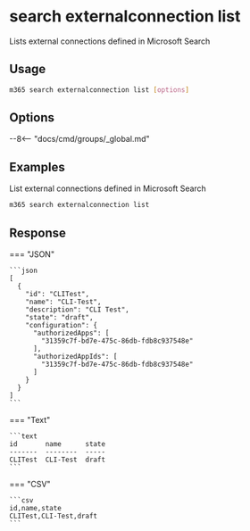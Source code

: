 # search externalconnection list

Lists external connections defined in Microsoft Search

## Usage

```sh
m365 search externalconnection list [options]
```

## Options

--8<-- "docs/cmd/groups/_global.md"

## Examples

List external connections defined in Microsoft Search

```sh
m365 search externalconnection list
```

## Response

=== "JSON"

    ```json
    [
      {
        "id": "CLITest",
        "name": "CLI-Test",
        "description": "CLI Test",
        "state": "draft",
        "configuration": {
          "authorizedApps": [
            "31359c7f-bd7e-475c-86db-fdb8c937548e"
          ],
          "authorizedAppIds": [
            "31359c7f-bd7e-475c-86db-fdb8c937548e"
          ]
        }
      }
    ]
    ```

=== "Text"

    ```text
    id       name      state
    -------  --------  -----
    CLITest  CLI-Test  draft
    ```

=== "CSV"

    ```csv
    id,name,state
    CLITest,CLI-Test,draft
    ```
